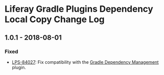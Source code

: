 # Liferay Gradle Plugins Dependency Local Copy Change Log

## 1.0.1 - 2018-08-01

### Fixed
- [LPS-84027]: Fix compatibility with the [Gradle Dependency Management] plugin.

[Gradle Dependency Management]: https://github.com/spring-gradle-plugins/dependency-management-plugin
[LPS-84027]: https://issues.liferay.com/browse/LPS-84027